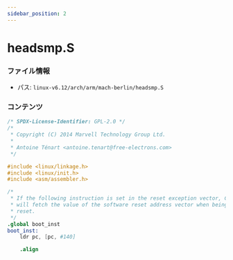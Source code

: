 ```yaml
---
sidebar_position: 2
---
```

# headsmp.S

### ファイル情報

- パス: `linux-v6.12/arch/arm/mach-berlin/headsmp.S`

### コンテンツ

```S
/* SPDX-License-Identifier: GPL-2.0 */
/*
 * Copyright (C) 2014 Marvell Technology Group Ltd.
 *
 * Antoine Ténart <antoine.tenart@free-electrons.com>
 */

#include <linux/linkage.h>
#include <linux/init.h>
#include <asm/assembler.h>

/*
 * If the following instruction is set in the reset exception vector, CPUs
 * will fetch the value of the software reset address vector when being
 * reset.
 */
.global boot_inst
boot_inst:
	ldr	pc, [pc, #140]

	.align

```
